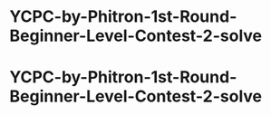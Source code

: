 # YCPC-by-Phitron-1st-Round-Beginner-Level-Contest-2-solve
# YCPC-by-Phitron-1st-Round-Beginner-Level-Contest-2-solve
